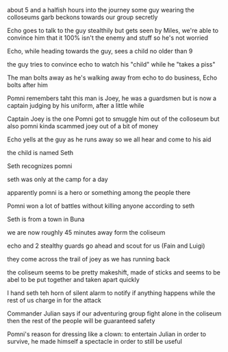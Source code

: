 about 5 and a halfish hours into the journey some guy wearing the colloseums garb beckons towards our group secretly

Echo goes to talk to the guy stealthily but gets seen by Miles, we're able to convince him that it 100% isn't the enemy and stuff so he's not worried

Echo, while heading towards the guy, sees a child no older than 9

the guy tries to convince echo to watch his "child" while he "takes a piss"

The man bolts away as he's walking away from echo to do business, Echo bolts after him

Pomni remembers taht this man is Joey, he was a guardsmen but is now a captain judging by his uniform, after a little while

Captain Joey is the one Pomni got to smuggle him out of the colloseum but also pomni kinda scammed joey out of a bit of money

Echo yells at the guy as he runs away so we all hear and come to his aid

the child is named Seth

Seth recognizes pomni

seth was only at the camp for a day

apparently pomni is a hero or something among the people there

Pomni won a lot of battles without killing anyone according to seth

Seth is from a town in Buna

we are now roughly 45 minutes away form the coliseum

echo and 2 stealthy guards go ahead and scout for us (Fain and Luigi)

they come across the trail of joey as we has running back

the coliseum seems to be pretty makeshift, made of sticks and seems to be abel to be put together and taken apart quickly

I hand seth teh horn of silent alarm to notify if anything happens while the rest of us charge in for the attack

Commander Julian says if our adventuring group fight alone in the coliseum then the rest of the people will be guaranteed safety

Pomni's reason for dressing like a clown: to entertain Julian in order to survive, he made himself a spectacle in order to still be useful